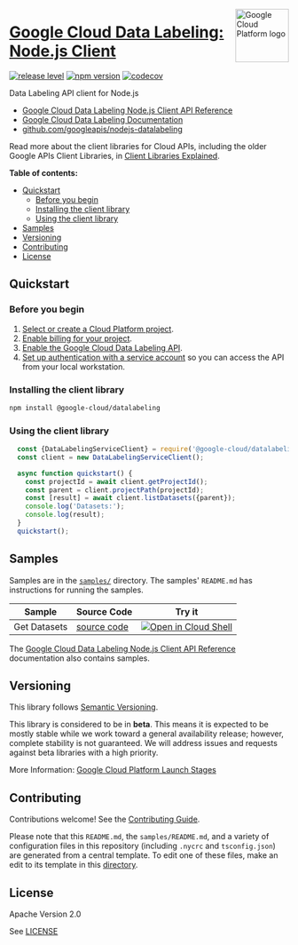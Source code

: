 [//]: # "This README.md file is auto-generated, all changes to this file will be lost."
[//]: # "To regenerate it, use `python -m synthtool`."
<img src="https://avatars2.githubusercontent.com/u/2810941?v=3&s=96" alt="Google Cloud Platform logo" title="Google Cloud Platform" align="right" height="96" width="96"/>

# [Google Cloud Data Labeling: Node.js Client](https://github.com/googleapis/nodejs-datalabeling)

[![release level](https://img.shields.io/badge/release%20level-beta-yellow.svg?style=flat)](https://cloud.google.com/terms/launch-stages)
[![npm version](https://img.shields.io/npm/v/@google-cloud/datalabeling.svg)](https://www.npmjs.org/package/@google-cloud/datalabeling)
[![codecov](https://img.shields.io/codecov/c/github/googleapis/nodejs-datalabeling/master.svg?style=flat)](https://codecov.io/gh/googleapis/nodejs-datalabeling)




Data Labeling API client for Node.js


* [Google Cloud Data Labeling Node.js Client API Reference][client-docs]
* [Google Cloud Data Labeling Documentation][product-docs]
* [github.com/googleapis/nodejs-datalabeling](https://github.com/googleapis/nodejs-datalabeling)

Read more about the client libraries for Cloud APIs, including the older
Google APIs Client Libraries, in [Client Libraries Explained][explained].

[explained]: https://cloud.google.com/apis/docs/client-libraries-explained

**Table of contents:**


* [Quickstart](#quickstart)
  * [Before you begin](#before-you-begin)
  * [Installing the client library](#installing-the-client-library)
  * [Using the client library](#using-the-client-library)
* [Samples](#samples)
* [Versioning](#versioning)
* [Contributing](#contributing)
* [License](#license)

## Quickstart

### Before you begin

1.  [Select or create a Cloud Platform project][projects].
1.  [Enable billing for your project][billing].
1.  [Enable the Google Cloud Data Labeling API][enable_api].
1.  [Set up authentication with a service account][auth] so you can access the
    API from your local workstation.

### Installing the client library

```bash
npm install @google-cloud/datalabeling
```


### Using the client library

```javascript
  const {DataLabelingServiceClient} = require('@google-cloud/datalabeling');
  const client = new DataLabelingServiceClient();

  async function quickstart() {
    const projectId = await client.getProjectId();
    const parent = client.projectPath(projectId);
    const [result] = await client.listDatasets({parent});
    console.log('Datasets:');
    console.log(result);
  }
  quickstart();

```



## Samples

Samples are in the [`samples/`](https://github.com/googleapis/nodejs-datalabeling/tree/master/samples) directory. The samples' `README.md`
has instructions for running the samples.

| Sample                      | Source Code                       | Try it |
| --------------------------- | --------------------------------- | ------ |
| Get Datasets | [source code](https://github.com/googleapis/nodejs-datalabeling/blob/master/samples/quickstart.js) | [![Open in Cloud Shell][shell_img]](https://console.cloud.google.com/cloudshell/open?git_repo=https://github.com/googleapis/nodejs-datalabeling&page=editor&open_in_editor=samples/quickstart.js,samples/README.md) |



The [Google Cloud Data Labeling Node.js Client API Reference][client-docs] documentation
also contains samples.

## Versioning

This library follows [Semantic Versioning](http://semver.org/).



This library is considered to be in **beta**. This means it is expected to be
mostly stable while we work toward a general availability release; however,
complete stability is not guaranteed. We will address issues and requests
against beta libraries with a high priority.




More Information: [Google Cloud Platform Launch Stages][launch_stages]

[launch_stages]: https://cloud.google.com/terms/launch-stages

## Contributing

Contributions welcome! See the [Contributing Guide](https://github.com/googleapis/nodejs-datalabeling/blob/master/CONTRIBUTING.md).

Please note that this `README.md`, the `samples/README.md`,
and a variety of configuration files in this repository (including `.nycrc` and `tsconfig.json`)
are generated from a central template. To edit one of these files, make an edit
to its template in this
[directory](https://github.com/googleapis/synthtool/tree/master/synthtool/gcp/templates/node_library).

## License

Apache Version 2.0

See [LICENSE](https://github.com/googleapis/nodejs-datalabeling/blob/master/LICENSE)

[client-docs]: https://googleapis.dev/nodejs/datalabeling/latest
[product-docs]: https://cloud.google.com/data-labeling/docs/
[shell_img]: https://gstatic.com/cloudssh/images/open-btn.png
[projects]: https://console.cloud.google.com/project
[billing]: https://support.google.com/cloud/answer/6293499#enable-billing
[enable_api]: https://console.cloud.google.com/flows/enableapi?apiid=datalabeling.googleapis.com
[auth]: https://cloud.google.com/docs/authentication/getting-started
